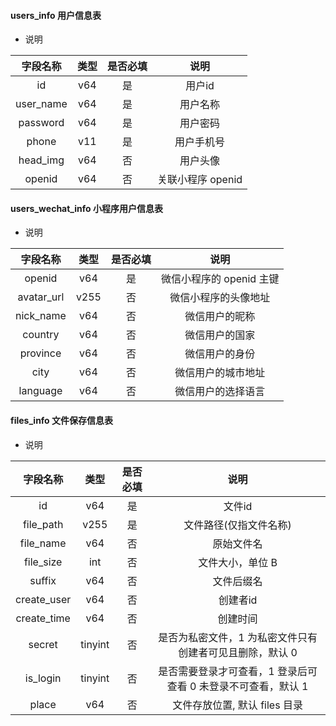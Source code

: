 #### users_info 用户信息表

- 说明

| 字段名称 | 类型 | 是否必填 | 说明 |
|:---:|:---:|:---:|:---:|
| id | v64 | 是 | 用户id |
| user_name | v64 | 是 | 用户名称 |
| password | v64 | 是 | 用户密码 |
| phone | v11 | 是 | 用户手机号 |
| head_img | v64 | 否 | 用户头像 |
| openid | v64 | 否 | 关联小程序 openid |


#### users_wechat_info 小程序用户信息表

- 说明

| 字段名称 | 类型 | 是否必填 | 说明 |
|:---:|:---:|:---:|:---:|
| openid | v64 | 是 | 微信小程序的 openid 主键 |
| avatar_url | v255 | 否 | 微信小程序的头像地址 |
| nick_name | v64 | 否 | 微信用户的昵称 |
| country | v64 | 否 | 微信用户的国家 |
| province | v64 | 否 | 微信用户的身份 |
| city | v64 | 否 | 微信用户的城市地址 |
| language | v64 | 否 | 微信用户的选择语言 |


#### files_info 文件保存信息表

- 说明

| 字段名称 | 类型 | 是否必填 | 说明 |
|:---:|:---:|:---:|:---:|
| id | v64 | 是 | 文件id |
| file_path | v255 | 是 | 文件路径(仅指文件名称) |
| file_name | v64 | 否 | 原始文件名 |
| file_size | int | 否 | 文件大小，单位 B |
| suffix | v64 | 否 | 文件后缀名 |
| create_user | v64 | 否 | 创建者id |
| create_time | v64 | 否 | 创建时间 |
| secret | tinyint | 否 | 是否为私密文件，1 为私密文件只有创建者可见且删除，默认 0 |
| is_login | tinyint | 否 | 是否需要登录才可查看，1 登录后可查看 0 未登录不可查看，默认 1 |
| place | v64 | 否 | 文件存放位置, 默认 files 目录 |











